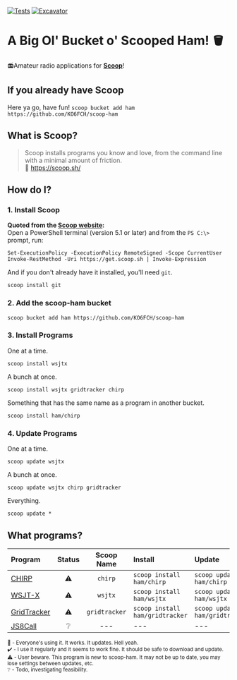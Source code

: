 [![Tests](https://github.com/KO6FCH/scoop-ham/actions/workflows/ci.yml/badge.svg)](https://github.com/KO6FCH/scoop-ham/actions/workflows/ci.yml) [![Excavator](https://github.com/KO6FCH/scoop-ham/actions/workflows/excavator.yml/badge.svg)](https://github.com/KO6FCH/scoop-ham/actions/workflows/excavator.yml)
# A Big Ol' Bucket o' Scooped Ham! 🪣
📻Amateur radio applications for **[Scoop](https://scoop.sh/)**!
## If you already have Scoop
Here ya go, have fun! `scoop bucket add ham https://github.com/KO6FCH/scoop-ham`
## What is Scoop?
> Scoop installs programs you know and love, from the command line with a minimal amount of friction.  
🔗 https://scoop.sh/
## How do I?
### 1. Install Scoop
**Quoted from the [Scoop website](https://scoop.sh/):**  
Open a PowerShell terminal (version 5.1 or later) and from the `PS C:\>` prompt, run:
```pwsh
Set-ExecutionPolicy -ExecutionPolicy RemoteSigned -Scope CurrentUser
Invoke-RestMethod -Uri https://get.scoop.sh | Invoke-Expression
```
And if you don't already have it installed, you'll need `git`.
```pwsh
scoop install git
```
### 2. Add the scoop-ham bucket
```pwsh
scoop bucket add ham https://github.com/KO6FCH/scoop-ham
```
### 3. Install Programs
One at a time.
```pwsh
scoop install wsjtx
```
A bunch at once.
```pwsh
scoop install wsjtx gridtracker chirp
```
Something that has the same name as a program in another bucket.
```pwsh
scoop install ham/chirp
```
### 4. Update Programs
One at a time.
```pwsh
scoop update wsjtx
```
A bunch at once.
```pwsh
scoop update wsjtx chirp gridtracker
```
Everything.
```pwsh
scoop update *
```
## What programs?
|**Program**|**Status**|**Scoop Name**|**Install**|**Update**|
|:--|:-:|:-:|:--|:--|
|[CHIRP](https://chirpmyradio.com/)|:warning:|`chirp`|`scoop install ham/chirp`|`scoop update ham/chirp`|
|[WSJT-X](https://wsjt.sourceforge.io/wsjtx.html)|:warning:|`wsjtx`|`scoop install ham/wsjtx`|`scoop update ham/wsjtx`|
|[GridTracker](https://gridtracker.org)|:warning:|`gridtracker`|`scoop install ham/gridtracker`|`scoop update ham/gridtracker`|
|[JS8Call](http://js8call.com/)|:grey_question:|---|---|---|

<sup>💯 - Everyone's using it. It works. It updates. Hell yeah.</sup>  
<sup>✔️ - I use it regularly and it seems to work fine. It should be safe to download and update.</sup>  
<sup>⚠️ - User beware. This program is new to scoop-ham. It may not be up to date, you may lose settings between updates, etc.</sup>  
<sup>❔ - Todo, investigating feasibility.</sup>  
